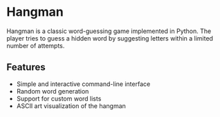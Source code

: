 # Hangman

Hangman is a classic word-guessing game implemented in Python. The player tries to guess a hidden word by suggesting letters within a limited number of attempts.

## Features

- Simple and interactive command-line interface
- Random word generation
- Support for custom word lists
- ASCII art visualization of the hangman
